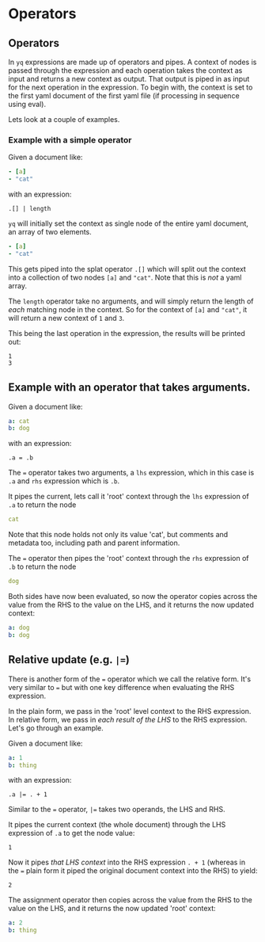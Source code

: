 # Operators

## Operators

In `yq` expressions are made up of operators and pipes. A context of nodes is passed through the expression and each operation takes the context as input and returns a new context as output. That output is piped in as input for the next operation in the expression. To begin with, the context is set to the first yaml document of the first yaml file (if processing in sequence using eval).

Lets look at a couple of examples.

### Example with a simple operator

Given a document like:

```yaml
- [a]
- "cat"
```

with an expression:

```
.[] | length
```

`yq` will initially set the context as single node of the entire yaml document, an array of two elements.

```yaml
- [a]
- "cat"
```

This gets piped into the splat operator `.[]` which will split out the context into a collection of two nodes `[a]` and `"cat"`. Note that this is _not_ a yaml array.

The `length` operator take no arguments, and will simply return the length of _each_ matching node in the context. So for the context of `[a]` and `"cat"`, it will return a new context of `1` and `3`.

This being the last operation in the expression, the results will be printed out:

```
1
3
```

## Example with an operator that takes arguments.

Given a document like:

```yaml
a: cat
b: dog
```

with an expression:

```
.a = .b
```

The `=` operator takes two arguments, a `lhs` expression, which in this case is `.a` and `rhs` expression which is `.b`.

It pipes the current, lets call it 'root' context through the `lhs` expression of `.a` to return the node

```yaml
cat
```

Note that this node holds not only its value 'cat', but comments and metadata too, including path and parent information.

The `=` operator then pipes the 'root' context through the `rhs` expression of `.b` to return the node

```yaml
dog
```

Both sides have now been evaluated, so now the operator copies across the value from the RHS to the value on the LHS, and it returns the now updated context:

```yaml
a: dog
b: dog
```

## Relative update (e.g. `|=`)

There is another form of the `=` operator which we call the relative form. It's very similar to `=` but with one key difference when evaluating the RHS expression.

In the plain form, we pass in the 'root' level context to the RHS expression. In relative form, we pass in _each result of the LHS_ to the RHS expression. Let's go through an example.

Given a document like:

```yaml
a: 1
b: thing
```

with an expression:

```
.a |= . + 1
```

Similar to the `=` operator, `|=` takes two operands, the LHS and RHS.

It pipes the current context (the whole document) through the LHS expression of `.a` to get the node value:

```
1
```

Now it pipes _that LHS context_ into the RHS expression `. + 1` (whereas in the `=` plain form it piped the original document context into the RHS) to yield:

```
2
```

The assignment operator then copies across the value from the RHS to the value on the LHS, and it returns the now updated 'root' context:

```yaml
a: 2
b: thing
```
